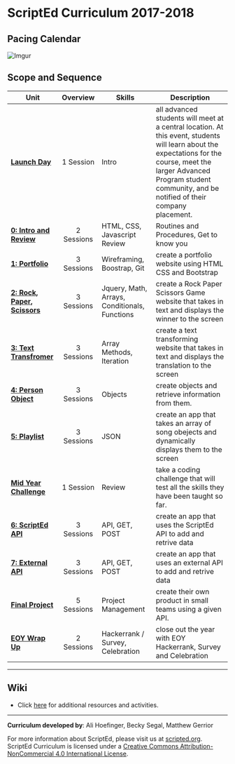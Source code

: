 # ScriptEd Curriculum 2017-2018

## Pacing Calendar
![Imgur](http://i.imgur.com/8LibL1t.png)

## Scope and Sequence

| Unit  | Overview | Skills | Description|
|-------|:-------:|------|------|
| [**Launch Day**](units/launch) | 1 Session | Intro | all advanced students will meet at a central location. At this event, students will learn about the expectations for the course, meet the larger Advanced Program student community, and be notified of their company placement.|
| [**0: Intro and Review**](units/unit0)|2 Sessions | HTML, CSS, Javascript Review | Routines and Procedures, Get to know you |
| [**1: Portfolio**](units/unit1) | 3 Sessions | Wireframing, Boostrap, Git  | create a portfolio website using HTML CSS and Bootstrap |
| [**2: Rock, Paper, Scissors**](units/unit2) | 3 Sessions | Jquery, Math, Arrays, Conditionals, Functions |create a Rock Paper Scissors Game website that takes in text and displays the winner to the screen|
| [**3: Text Transfromer**](units/5-JSobjects) | 3 Sessions | Array Methods, Iteration |create a text transforming website that takes in text and displays the translation to the screen|
| [**4: Person Object**](units/5-JSobjects) | 3 Sessions | Objects | create objects and retrieve information from them. |
| [**5: Playlist**](units/6-giphyAPI) | 3 Sessions | JSON | create an app that takes an array of song obejects and dynamically displays them to the screen|
| [**Mid Year Challenge**](units/midYearChallenge) | 1 Session | Review | take a coding challenge that will test all the skills they have been taught so far.|
| [**6: ScriptEd  API**](units/7-openWeatherAPI) | 3 Sessions | API, GET, POST | create an app that uses the ScriptEd API to add and retrive data |
| [**7: External API**](units/opt-FoursquareAPI)| 3 Sessions | API, GET, POST | create an app that uses an external API to add and retrive data|
| [**Final Project**](units/9-entrepreneur) | 5 Sessions | Project Management | create their own product in small teams using a given API. |
| [**EOY Wrap Up**](units/midYearChallenge) | 2 Sessions | Hackerrank / Survey, Celebration | close out the year with EOY Hackerrank, Survey and Celebration|

----
## Wiki

* Click [here](https://github.com/ScriptEdcurriculum/curriculum17-18/wiki/2:-Advanced) for additional resources and activities.

----
**Curriculum developed by**: Ali Hoefinger, Becky Segal, Matthew Gerrior

For more information about ScriptEd, please visit us at [scripted.org](https://www.scripted.org). 
<br>
ScriptEd Curriculum is licensed under a <a rel="license" href="http://creativecommons.org/licenses/by-nc/4.0/">Creative Commons Attribution-NonCommercial 4.0 International License</a>. 
